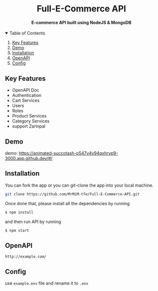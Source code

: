 <br />
<h1 align="center">Full-E-Commerce API</h1>

<h4 align="center">E-commerce API built using NodeJS & MongoDB</h4>

<!-- TABLE OF CONTENTS -->
<details open="open">
  <summary>Table of Contents</summary>
  <ol>
    <li>
      <a href="#key-features">Key Features</a>
    </li>
    <li>
      <a href="#demo">Demo</a>
    </li>
    <li>
      <a href="#installation">Installation</a>
    </li>
    <li>
      <a href="#openapi">OpenAPI</a>
    </li>
    <li>
      <a href="#config">Config</a>
    </li>
  </ol>
</details>

## Key Features
* OpenAPI Doc
* Authentication
* Cart Services
* Users
* Roles
* Product Services
* Category Services
* support Zarinpal

## Demo
demo:
https://animated-succotash-p547v4v94qxhrvp9-3000.app.github.dev/#/

## Installation

You can fork the app or you can git-clone the app into your local machine.

```bash
git clone https://github.com/MrMiM-tfe/Full-E-Commerce-API.git
```

Once done that, please install all the
dependencies by running

```bash
$ npm install
```

and then run API by running
```bash
$ npm start
```

## OpenAPI
 
 ```
 http://example.com/
 ```
 
 ## Config
 
 use `example.env` file and rename it to `.env`
